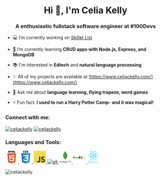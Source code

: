 <h1 align="center">Hi 👋, I'm Celia Kelly</h1>
<h3 align="center">A enthusiastic fullstack software engineer at #100Devs</h3>

- 💻 I’m currently working on [Skillet List](https://github.com/celiackelly/skillet-list)

- 🌱 I’m currently learning **CRUD apps with Node.js, Express, and MongoDB**

- 📚 I'm interested in **Edtech** and **natural language processing**

- ✨ All of my projects are available at [https://www.celiackelly.com/](https://www.celiackelly.com/)

- 💬 Ask me about **language learning, flying trapeze, word games**

- ⚡ Fun fact: **I used to run a Harry Potter Camp- and it was magical!**

<h3 align="left">Connect with me:</h3>
<p align="left">
<a href="https://twitter.com/celiackelly" target="blank"><img align="center" src="https://raw.githubusercontent.com/rahuldkjain/github-profile-readme-generator/master/src/images/icons/Social/twitter.svg" alt="celiackelly" height="30" width="40" /></a>
<a href="https://linkedin.com/in/celiackelly" target="blank"><img align="center" src="https://raw.githubusercontent.com/rahuldkjain/github-profile-readme-generator/master/src/images/icons/Social/linked-in-alt.svg" alt="celiackelly" height="30" width="40" /></a>
</p>

<h3 align="left">Languages and Tools:</h3>
<p align="left"> <a href="https://www.w3.org/html/" target="_blank" rel="noreferrer"> <img src="https://raw.githubusercontent.com/devicons/devicon/master/icons/html5/html5-original-wordmark.svg" alt="html5" width="40" height="40"/> </a> <a href="https://www.w3schools.com/css/" target="_blank" rel="noreferrer"> <img src="https://raw.githubusercontent.com/devicons/devicon/master/icons/css3/css3-original-wordmark.svg" alt="css3" width="40" height="40"/> <a href="https://developer.mozilla.org/en-US/docs/Web/JavaScript" target="_blank" rel="noreferrer"> <img src="https://raw.githubusercontent.com/devicons/devicon/master/icons/javascript/javascript-original.svg" alt="javascript" width="40" height="40"/> </a> </a> <a href="https://git-scm.com/" target="_blank" rel="noreferrer"> <img src="https://www.vectorlogo.zone/logos/git-scm/git-scm-icon.svg" alt="git" width="40" height="40"/> </a> <a href="https://www.mongodb.com/" target="_blank" rel="noreferrer"> <img src="https://raw.githubusercontent.com/devicons/devicon/master/icons/mongodb/mongodb-original-wordmark.svg" alt="mongodb" width="40" height="40"/> </a> <a href="https://nodejs.org" target="_blank" rel="noreferrer"> <img src="https://raw.githubusercontent.com/devicons/devicon/master/icons/nodejs/nodejs-original-wordmark.svg" alt="nodejs" width="40" height="40"/> </a> <a href="https://reactjs.org/" target="_blank" rel="noreferrer"> <img src="https://raw.githubusercontent.com/devicons/devicon/master/icons/react/react-original-wordmark.svg" alt="react" width="40" height="40"/> </a> </p>

<p><img align="center" src="https://github-readme-streak-stats.herokuapp.com/?user=celiackelly&" alt="celiackelly" /></p
